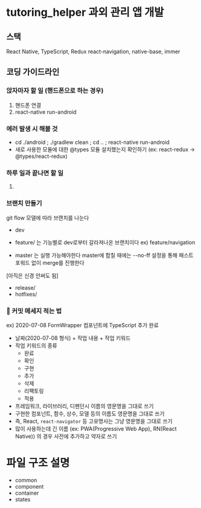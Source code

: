 # tutoring_helper 과외 관리 앱 개발

## 스택
React Native, TypeScript, Redux
react-navigation, native-base, immer

## 코딩 가이드라인

### 앉자마자 할 일 (핸드폰으로 하는 경우)
1. 핸드폰 연결
2. react-native run-android

### 에러 발생 시 해볼 것
- cd ./android ; ./gradlew clean ; cd .. ; react-native run-android
- 새로 사용한 모듈에 대한 @types 모듈 설치했는지 확인하기 (ex: react-redux -> @types/react-redux)

### 하루 일과 끝나면 할 일
1. 

### 브랜치 만들기
git flow 모델에 따라 브랜치를 나눈다

- dev
- feature/ 는 기능별로 dev로부터 갈라져나온 브랜치이다
ex) feature/navigation

- master 는 실행 가능해야한다
master에 합칠 때에는 --no-ff 설정을 통해 패스트 포워드 없이 merge를 진행한다

[아직은 신경 안써도 됨]
- release/
- hotfixes/


### 📢 커밋 메세지 적는 법
ex) 2020-07-08 FormWrapper 컴포넌트에 TypeScript 추가 완료

- 날짜(2020-07-08 형식) + 작업 내용 + 작업 키워드
- 작업 키워드의 종류
  - 완료
  - 확인
  - 구현
  - 추가
  - 삭제
  - 리팩토링
  - 적용
- 프레임워크, 라이브러리, 디펜던시 이름의 영문명을 그대로 쓰기
- 구현한 컴포넌트, 함수, 상수, 모델 등의 이름도 영문명을 그대로 쓰기
- 즉, React, `react-navigator` 등 고유명사는 그냥 영문명을 그대로 쓰기
- 많이 사용하는데 긴 이름 (ex: PWA(Progressive Web App), RN(React Native)) 의 경우 사전에 추가하고 약자로 쓰기

# 파일 구조 설명
- common
- component
- container
- states
